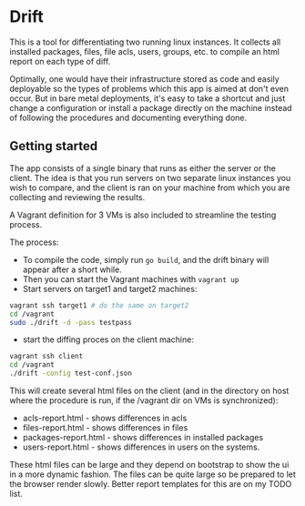 # Drift

This is a tool for differentiating two running linux instances. It 
collects all installed packages, files, file acls, users, groups, etc. 
to compile an html report on each type of diff.

Optimally, one would have their infrastructure stored as code and 
easily deployable so the types of problems which this app is aimed at 
don't even occur. But in bare metal deployments, it's easy to take a 
shortcut and just change a configuration or install a package directly 
on the machine instead of following the procedures and documenting everything done.


## Getting started

The app consists of a single binary that runs as either the server 
or the client. The idea is that you run servers on two separate linux 
instances you wish to compare, and the client is ran on your machine 
from which you are collecting and reviewing the results.

A Vagrant definition for 3 VMs is also included to streamline the 
testing process.

The process:
* To compile the code, simply run `go build`, and the drift binary will appear after a short while. 
* Then you can start the Vagrant machines with `vagrant up`
* Start servers on target1 and target2 machines:

```bash
vagrant ssh target1 # do the same on target2
cd /vagrant
sudo ./drift -d -pass testpass
```
* start the diffing proces on the client machine:
```bash
vagrant ssh client
cd /vagrant
./drift -config test-conf.json
```
This will create several html files on the client (and in the 
directory on host where the procedure is run, if the /vagrant dir
on VMs is synchronized):
* acls-report.html - shows differences in acls
* files-report.html - shows differences in files
* packages-report.html - shows differences in installed packages
* users-report.html - shows differences in users on the systems.

These html files can be large and they depend on bootstrap to 
show the ui in a more dynamic fashion. The files can be quite large
so be prepared to let the browser render slowly.
Better report templates for this are on my TODO list.